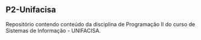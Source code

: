 ## P2-Unifacisa

Repositório contendo conteúdo da disciplina de Programação II do curso de Sistemas de Informação - UNIFACISA.
